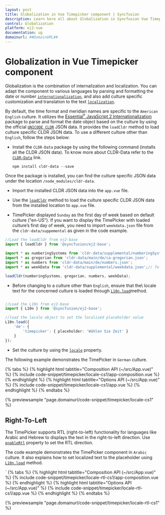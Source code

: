 ```yaml
---
layout: post
title: Globalization in Vue Timepicker component | Syncfusion
description: Learn here all about Globalization in Syncfusion Vue Timepicker component of Syncfusion Essential JS 2 and more.
control: Globalization 
platform: ej2-vue
documentation: ug
domainurl: ##DomainURL##
---
```


# Globalization in Vue Timepicker component

Globalization is the combination of internalization and localization. You can adapt the component to various languages by parsing and formatting the date or number [`internationalization`](../common/internationalization/), and also add culture specific customization and translation to the text [`localization`](../common/localization/).

By default, the time format and meridian names are specific to the `American English` culture. It utilizes the [Essential<sup style="font-size:70%">&reg;</sup> JavaScript 2 Internationalization](../common/internationalization/) package to parse and format the date object based on the culture by using the official [`UNICODE CLDR`](https://cldr.unicode.org/) JSON data. It provides the `loadCldr` method to load culture specific CLDR JSON data. To use a different culture other than `English`, follow the steps below:

* Install the `CLDR-Data` package by using the following command (installs all the CLDR JSON data). To know more about CLDR-Data refer to the [`CLDR-Data`](https://cldr.unicode.org/index/cldr-spec/cldr-json-bindings) link.

  ```
  npm install cldr-data --save
  ```

Once the package is installed, you can find the culture specific JSON data under the location `/node_modules/cldr-data`.

* Import the installed CLDR JSON data into the `app.vue` file.

* Use the [`loadCldr`](../common/internationalization#cldr-data-dependencies)
method to load the culture specific CLDR JSON data from the installed location to `app.vue` file.

* TimePicker displayed `Sunday` as the first day of week based on default culture ("en-US"). If you want to display the TimePicker with loaded culture’s first day of week, you need to import `weekdata.json` file from the `cldr-data/suppemental` as given in the code example.

```ts
//Load the loadCldr from ej2-base
import { loadCldr } from '@syncfusion/ej2-base';

import * as numberingSystems from 'cldr-data/supplemental/numberingSystems.json';
import * as gregorian from 'cldr-data/main/de/ca-gregorian.json';
import * as numbers from 'cldr-data/main/de/numbers.json';
import * as weekData from 'cldr-data/supplemental/weekdata.json';// To load the culture based first day of week

loadCldr(numberingSystems, gregorian, numbers, weekData);
```

* Before changing to a culture other than `English`, ensure that the\ locale text for the concerned culture is loaded through [`L10n.load`](https://ej2.syncfusion.com/documentation/api/base/l10n#load)method.

```ts

//Load the L10n from ej2-base
import { L10n } from '@syncfusion/ej2-base';

//load the locale object to set the localized placeholder value
L10n.load({
    'de': {
        'timepicker': { placeholder: 'Wählen Sie Zeit' }
    }
});
```

* Set the culture by using the [`locale`](https://ej2.syncfusion.com/vue/documentation/api/timepicker#locale) property.

The following example demonstrates the TimePicker in `German` culture.

{% tabs %}
{% highlight html tabtitle="Composition API (~/src/App.vue)" %}
{% include code-snippet/timepicker/locale-cs1/app-composition.vue %}
{% endhighlight %}
{% highlight html tabtitle="Options API (~/src/App.vue)" %}
{% include code-snippet/timepicker/locale-cs1/app.vue %}
{% endhighlight %}
{% endtabs %}
        
{% previewsample "page.domainurl/code-snippet/timepicker/locale-cs1" %}

## Right-To-Left

The TimePicker supports RTL (right-to-left) functionality for languages like Arabic and Hebrew to displays the text in the right-to-left direction. Use [`enableRtl`](https://ej2.syncfusion.com/vue/documentation/api/timepicker#enablertl) property to set the RTL direction.

The code example demonstrates the TimePicker component in `Arabic` culture. It also explains how to set localized text to the placeholder using [`L10n.load`](https://ej2.syncfusion.com/documentation/api/base/l10n#load) method.

`
{% tabs %}
{% highlight html tabtitle="Composition API (~/src/App.vue)" %}
{% include code-snippet/timepicker/locale-rtl-cs1/app-composition.vue %}
{% endhighlight %}
{% highlight html tabtitle="Options API (~/src/App.vue)" %}
{% include code-snippet/timepicker/locale-rtl-cs1/app.vue %}
{% endhighlight %}
{% endtabs %}
        
{% previewsample "page.domainurl/code-snippet/timepicker/locale-rtl-cs1" %}